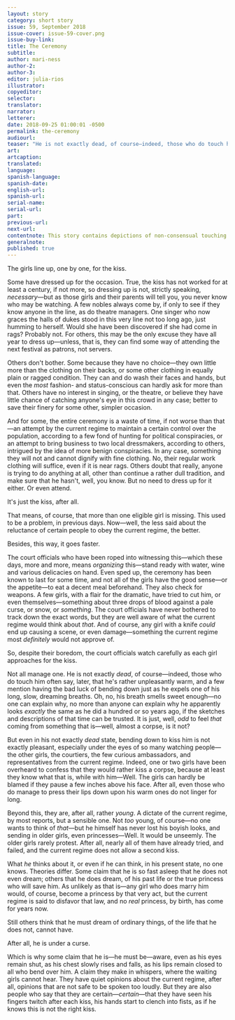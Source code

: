 ```yaml
---
layout: story
category: short story
issue: 59, September 2018
issue-cover: issue-59-cover.png
issue-buy-link:
title: The Ceremony
subtitle:
author: mari-ness
author-2:
author-3:
editor: julia-rios
illustrator:
copyeditor:
selector:
translator:
narrator:
letterer:
date: 2018-09-25 01:00:01 -0500
permalink: the-ceremony
audiourl:
teaser: "He is not exactly dead, of course—indeed, those who do touch him often say, later, that he's rather unpleasantly warm."
art:
artcaption:
translated:
language:
spanish-language:
spanish-date:
english-url:
spanish-url:
serial-name:
serial-url:
part:
previous-url:
next-url:
contentnote: This story contains depictions of non-consensual touching.
generalnote:
published: true
---
```


The girls line up, one by one, for the kiss.

Some have dressed up for the occasion. True, the kiss has not worked for at least a century, if not more, so dressing up is not, strictly speaking, _necessary_—but as those girls and their parents will tell you, you never know who may be watching. A few nobles always come by, if only to see if they know anyone in the line, as do theatre managers. One singer who now graces the halls of dukes stood in this very line not too long ago, just humming to herself. Would she have been discovered if she had come in rags? Probably not. For others, this may be the only excuse they have all year to dress up—unless, that is, they can find some way of attending the next festival as patrons, not servers.

Others don't bother. Some because they have no choice—they own little more than the clothing on their backs, or some other clothing in equally plain or ragged condition. They can and do wash their faces and hands, but even the _most_ fashion- and status-conscious can hardly ask for more than that. Others have no interest in singing, or the theatre, or believe they have little chance of catching anyone's eye in this crowd in any case; better to save their finery for some other, simpler occasion.

And for some, the entire ceremony is a waste of time, if not worse than that—an attempt by the current regime to maintain a certain control over the population, according to a few fond of hunting for political conspiracies, or an attempt to bring business to two local dressmakers, according to others, intrigued by the idea of more benign conspiracies. In any case, something they will not and cannot dignify with fine clothing. No, their regular work clothing will suffice, even if it is near rags. Others doubt that really, anyone is trying to do anything at all, other than continue a rather dull tradition, and make sure that he hasn't, well, you know. But no need to dress up for it either. Or even attend.

It's just the kiss, after all.

That means, of course, that more than one eligible girl is missing. This used to be a problem, in previous days. Now—well, the less said about the reluctance of certain people to obey the current regime, the better.

Besides, this way, it goes faster.

The court officials who have been roped into witnessing this—which these days, more and more, means _organizing_ this—stand ready with water, wine and various delicacies on hand. Even sped up, the ceremony has been known to last for some time, and not all of the girls have the good sense—or the appetite—to eat a decent meal beforehand. They also check for weapons. A few girls, with a flair for the dramatic, have tried to cut him, or even themselves—something about three drops of blood against a pale curse, or snow, or _something_. The court officials have never bothered to track down the exact words, but they are well aware of what the current regime would think about _that_. And of course, any girl with a knife _could_ end up causing a scene, or even damage—something the current regime most _definitely_ would not approve of.

So, despite their boredom, the court officials watch carefully as each girl approaches for the kiss.

Not all manage one. He is not exactly _dead_, of course—indeed, those who do touch him often say, later, that he's rather unpleasantly warm, and a few mention having the bad luck of bending down just as he expels one of his long, slow, dreaming breaths. Oh, no, his breath smells sweet enough—no one can explain why, no more than anyone can explain why he apparently looks _exactly_ the same as he did a hundred or so years ago, if the sketches and descriptions of that time can be trusted. It is just, well, _odd_ to feel _that_ coming from something that is—well, almost a corpse, is it not?

But even in his not exactly _dead_ state, bending down to kiss him is not exactly pleasant, especially under the eyes of so many watching people—the other girls, the courtiers, the few curious ambassadors, and representatives from the current regime. Indeed, one or two girls have been overheard to confess that they would rather kiss a corpse, because at least they know what that is, while with him—Well. The girls can hardly be blamed if they pause a few inches above his face. After all, even those who do manage to press their lips down upon his warm ones do not linger for long.

Beyond this, they are, after all, rather _young_. A dictate of the current regime, by most reports, but a sensible one. Not _too_ young, of course—no one wants to think of _that_—but he himself has never lost his boyish looks, and sending in older girls, even princesses—Well. It would be unseemly. The older girls rarely protest. After all, nearly all of them have already tried, and failed, and the current regime does not allow a second kiss.

What _he_ thinks about it, or even if he can think, in his present state, no one knows. Theories differ. Some claim that he is so fast asleep that he does not even dream; others that he does dream, of his past life or the true princess who will save him. As unlikely as that is—any girl who does marry him would, of course, become a princess by that very act, but the current regime is said to disfavor that law, and no _real_ princess, by birth, has come for years now.

Still others think that he must dream of ordinary things, of the life that he does not, cannot have.

After all, he is under a curse.

Which is why some claim that he is—he must be—aware, even as his eyes remain shut, as his chest slowly rises and falls, as his lips remain closed to all who bend over him. A claim they make in whispers, where the waiting girls cannot hear. They have quiet opinions about the current regime, after all, opinions that are not safe to be spoken too loudly. But they are also people who say that they are certain—_certain_—that they have seen his fingers twitch after each kiss, his hands start to clench into fists, as if he knows this is not the right kiss.
